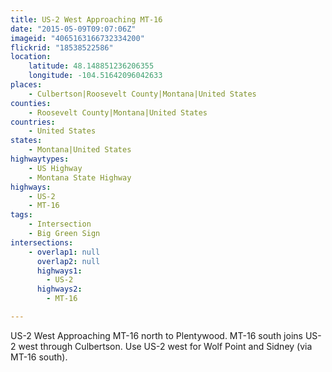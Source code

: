 ```yaml
---
title: US-2 West Approaching MT-16
date: "2015-05-09T09:07:06Z"
imageid: "4065163166732334200"
flickrid: "18538522586"
location:
    latitude: 48.148851236206355
    longitude: -104.51642096042633
places:
    - Culbertson|Roosevelt County|Montana|United States
counties:
    - Roosevelt County|Montana|United States
countries:
    - United States
states:
    - Montana|United States
highwaytypes:
    - US Highway
    - Montana State Highway
highways:
    - US-2
    - MT-16
tags:
    - Intersection
    - Big Green Sign
intersections:
    - overlap1: null
      overlap2: null
      highways1:
        - US-2
      highways2:
        - MT-16

---
```

US-2 West Approaching MT-16 north to Plentywood.  MT-16 south joins US-2 west through Culbertson.  Use US-2 west for Wolf Point and Sidney (via MT-16 south).